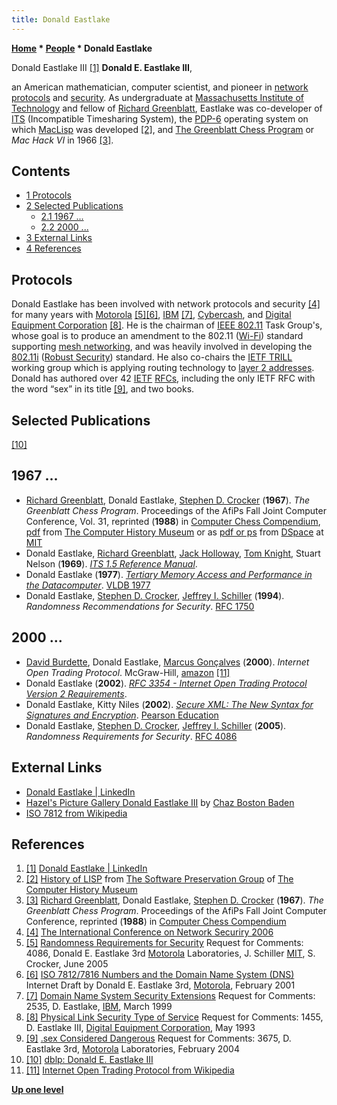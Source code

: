 ```yaml
---
title: Donald Eastlake
---
```

**[Home](Home "Home") * [People](People "People") * Donald Eastlake**

[](https://www.linkedin.com/in/eastlake/) Donald Eastlake III <a id="cite-note-1" href="#cite-ref-1">[1]</a>
**Donald E. Eastlake III**,

an American mathematician, computer scientist, and pioneer in [network protocols](https://en.wikipedia.org/wiki/Communications_protocol) and [security](https://en.wikipedia.org/wiki/Network_security). As undergraduate at [Massachusetts Institute of Technology](Massachusetts_Institute_of_Technology "Massachusetts Institute of Technology") and fellow of [Richard Greenblatt](Richard_Greenblatt "Richard Greenblatt"), Eastlake was co-developer of [ITS](index.php?title=ITS&action=edit&redlink=1 "ITS (page does not exist)") (Incompatible Timesharing System), the [PDP-6](PDP-6 "PDP-6") operating system on which [MacLisp](index.php?title=LISP&action=edit&redlink=1 "LISP (page does not exist)") was developed <a id="cite-note-2" href="#cite-ref-2">[2]</a>, and [The Greenblatt Chess Program](Mac_Hack "Mac Hack") or *Mac Hack VI* in 1966 <a id="cite-note-3" href="#cite-ref-3">[3]</a>.

## Contents

- [1 Protocols](#protocols)
- [2 Selected Publications](#selected-publications)
  - [2.1 1967 ...](#1967-...)
  - [2.2 2000 ...](#2000-...)
- [3 External Links](#external-links)
- [4 References](#references)

## Protocols

Donald Eastlake has been involved with network protocols and security <a id="cite-note-4" href="#cite-ref-4">[4]</a> for many years with [Motorola](index.php?title=Motorola&action=edit&redlink=1 "Motorola (page does not exist)") <a id="cite-note-5" href="#cite-ref-5">[5]</a><a id="cite-note-6" href="#cite-ref-6">[6]</a>, [IBM](index.php?title=IBM&action=edit&redlink=1 "IBM (page does not exist)") <a id="cite-note-7" href="#cite-ref-7">[7]</a>, [Cybercash](https://en.wikipedia.org/wiki/CyberCash), and [Digital Equipment Corporation](index.php?title=DEC&action=edit&redlink=1 "DEC (page does not exist)") <a id="cite-note-8" href="#cite-ref-8">[8]</a>. He is the chairman of [IEEE 802.11](https://en.wikipedia.org/wiki/IEEE_802.11) Task Group's, whose goal is to produce an amendment to the 802.11 ([Wi-Fi](https://en.wikipedia.org/wiki/Wi-Fi)) standard supporting [mesh networking](https://en.wikipedia.org/wiki/Mesh_networking), and was heavily involved in developing the [802.11i](https://en.wikipedia.org/wiki/IEEE_802.11i-2004) ([Robust Security](https://en.wikipedia.org/wiki/Robust_Security_Network)) standard. He also co-chairs the [IETF TRILL](http://www.ietf.org/html.charters/trill-charter.html) working group which is applying routing technology to [layer 2 addresses](https://en.wikipedia.org/wiki/Network_switch#Layer_2). Donald has authored over 42 [IETF](https://en.wikipedia.org/wiki/Internet_Engineering_Task_Force) [RFCs](https://en.wikipedia.org/wiki/Request_for_Comments), including the only IETF RFC with the word “sex” in its title <a id="cite-note-9" href="#cite-ref-9">[9]</a>, and two books.

## Selected Publications

<a id="cite-note-10" href="#cite-ref-10">[10]</a>

## 1967 ...

- [Richard Greenblatt](Richard_Greenblatt "Richard Greenblatt"), Donald Eastlake, [Stephen D. Crocker](Stephen_D._Crocker "Stephen D. Crocker") (**1967**). *The Greenblatt Chess Program*. Proceedings of the AfiPs Fall Joint Computer Conference, Vol. 31, reprinted (**1988**) in [Computer Chess Compendium](Computer_Chess_Compendium "Computer Chess Compendium"), [pdf](http://archive.computerhistory.org/projects/chess/related_materials/text/2-4.Greenblatt_Chess_Program/The_Greenblatt_Chess_Program.Greenblatt_Eastlake_Crocker.1967.Fall_Joint_Computer_Conference.062303060.sm.pdf) from [The Computer History Museum](The_Computer_History_Museum "The Computer History Museum") or as [pdf or ps](http://dspace.mit.edu/handle/1721.1/6176) from [DSpace](http://libraries.mit.edu/dspace-mit/) at [MIT](Massachusetts_Institute_of_Technology "Massachusetts Institute of Technology")
- Donald Eastlake, [Richard Greenblatt](Richard_Greenblatt "Richard Greenblatt"), [Jack Holloway](Jack_Holloway "Jack Holloway"), [Tom Knight](Mathematician#TKnight "Mathematician"), Stuart Nelson (**1969**). *[ITS 1.5 Reference Manual](https://dspace.mit.edu/handle/1721.1/6165)*.
- Donald Eastlake (**1977**). *[Tertiary Memory Access and Performance in the Datacomputer](https://www.researchgate.net/publication/221310243_Tertiary_Memory_Access_and_Performance_in_the_Datacomputer)*. [VLDB 1977](http://www.informatik.uni-trier.de/~ley/db/conf/vldb/vldb77.html#Eastlake77)
- Donald Eastlake, [Stephen D. Crocker](Stephen_D._Crocker "Stephen D. Crocker"), [Jeffrey I. Schiller](https://jis.qyv.name/) (**1994**). *Randomness Recommendations for Security*. [RFC 1750](https://www.ietf.org/rfc/rfc1750.txt)

## 2000 ...

- [David Burdette](https://www.amazon.com/David-Burdett/e/B001KCRS52/ref=ntt_dp_epwbk_0), Donald Eastlake, [Marcus Gonçalves](http://www.marcusgoncalves.com/biography.html) (**2000**). *Internet Open Trading Protocol*. McGraw-Hill, [amazon](https://www.amazon.com/Internet-Protocol-Eastlake-Goncalves-Burdette/dp/0071355014) <a id="cite-note-11" href="#cite-ref-11">[11]</a>
- Donald Eastlake (**2002**). *[RFC 3354 - Internet Open Trading Protocol Version 2 Requirements](http://www.faqs.org/rfcs/rfc3354.html)*.
- Donald Eastlake, Kitty Niles (**2002**). *[Secure XML: The New Syntax for Signatures and Encryption](http://www.pearsonhighered.com/educator/product/Secure-XML-The-New-Syntax-for-Signatures-and-Encryption/9780201756050.page)*. [Pearson Education](https://en.wikipedia.org/wiki/Pearson_Education)
- Donald Eastlake, [Stephen D. Crocker](Stephen_D._Crocker "Stephen D. Crocker"), [Jeffrey I. Schiller](https://jis.qyv.name/) (**2005**). *Randomness Requirements for Security*. [RFC 4086](https://tools.ietf.org/html/rfc4086)

## External Links

- [Donald Eastlake | LinkedIn](http://www.linkedin.com/in/eastlake)
- [Hazel's Picture Gallery Donald Eastlake III](http://www.boston-baden.com/hazel/Pix/A/donaldeastlakeiii.htm) by [Chaz Boston Baden](http://www.boston-baden.com/)
- [ISO 7812 from Wikipedia](https://en.wikipedia.org/wiki/ISO_7812)

## References

1. <a id="cite-ref-1" href="#cite-note-1">[1]</a> [Donald Eastlake | LinkedIn](http://www.linkedin.com/in/eastlake)
1. <a id="cite-ref-2" href="#cite-note-2">[2]</a> [History of LISP](http://www.softwarepreservation.org/projects/LISP/) from [The Software Preservation Group](http://www.softwarepreservation.org/) of [The Computer History Museum](http://www.computerhistory.org/)
1. <a id="cite-ref-3" href="#cite-note-3">[3]</a> [Richard Greenblatt](Richard_Greenblatt "Richard Greenblatt"), Donald Eastlake, [Stephen D. Crocker](Stephen_D._Crocker "Stephen D. Crocker") (**1967**). *The Greenblatt Chess Program*. Proceedings of the AfiPs Fall Joint Computer Conference, reprinted (**1988**) in [Computer Chess Compendium](Computer_Chess_Compendium "Computer Chess Compendium")
1. <a id="cite-ref-4" href="#cite-note-4">[4]</a> [The International Conference on Network Securiry 2006](http://www.isocore.com/networksecurity2006/programbio.htm)
1. <a id="cite-ref-5" href="#cite-note-5">[5]</a> [Randomness Requirements for Security](http://tools.ietf.org/html/rfc4086) Request for Comments: 4086, Donald E. Eastlake 3rd [Motorola](index.php?title=Motorola&action=edit&redlink=1 "Motorola (page does not exist)") Laboratories, J. Schiller [MIT](Massachusetts_Institute_of_Technology "Massachusetts Institute of Technology"), S. Crocker, June 2005
1. <a id="cite-ref-6" href="#cite-note-6">[6]</a> [ISO 7812/7816 Numbers and the Domain Name System (DNS)](http://www.watersprings.org/pub/id/draft-eastlake-card-map-08.txt) Internet Draft by Donald E. Eastlake 3rd, [Motorola](index.php?title=Motorola&action=edit&redlink=1 "Motorola (page does not exist)"), February 2001
1. <a id="cite-ref-7" href="#cite-note-7">[7]</a> [Domain Name System Security Extensions](http://www.ietf.org/rfc/rfc2535.txt) Request for Comments: 2535, D. Eastlake, [IBM](index.php?title=IBM&action=edit&redlink=1 "IBM (page does not exist)"), March 1999
1. <a id="cite-ref-8" href="#cite-note-8">[8]</a> [Physical Link Security Type of Service](http://www.heise.de/netze/rfc/rfcs/rfc1455.shtml) Request for Comments: 1455, D. Eastlake III, [Digital Equipment Corporation](index.php?title=DEC&action=edit&redlink=1 "DEC (page does not exist)"), May 1993
1. <a id="cite-ref-9" href="#cite-note-9">[9]</a> [.sex Considered Dangerous](ftp://ftp.rfc-editor.org/in-notes/rfc3675.txt) Request for Comments: 3675, D. Eastlake 3rd, [Motorola](index.php?title=Motorola&action=edit&redlink=1 "Motorola (page does not exist)") Laboratories, February 2004
1. <a id="cite-ref-10" href="#cite-note-10">[10]</a> [dblp: Donald E. Eastlake III](https://dblp.uni-trier.de/pers/hd/e/Eastlake_III:Donald_E=)
1. <a id="cite-ref-11" href="#cite-note-11">[11]</a> [Internet Open Trading Protocol from Wikipedia](https://en.wikipedia.org/wiki/Internet_Open_Trading_Protocol)

**[Up one level](People "People")**

